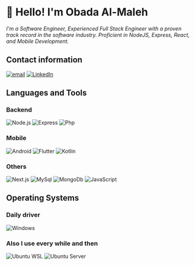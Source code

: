 # 👋 Hello! I'm Obada Al-Maleh

<i align="center">I'm a Software Engineer, Experienced Full Stack Engineer with a proven track record in the software industry. Proficient in NodeJS, Express, React, and Mobile Development.</i>

## Contact information

[![email][b-email]][l-email] 
[![LinkedIn][b-linkedin]][l-linkedin] 

[l-email]: mailto:obada.almaleh.engineer@gmail.com
[l-linkedin]: https://www.linkedin.com/in/obada-al-maleh/
[b-email]: https://img.shields.io/badge/email-ea4335.svg?style=for-the-badge&logo=gmail&logoColor=white
[b-linkedin]: https://img.shields.io/badge/linkedin-0a66c2.svg?style=for-the-badge&logo=linkedin&logoColor=white

## Languages and Tools

### Backend

![Node.js][b-nodejs] ![Express][b-express] ![Php][b-php] 

[b-nodejs]: https://img.shields.io/badge/nodejs-339933.svg?style=for-the-badge&logo=node.js&logoColor=black

[b-php]: https://img.shields.io/badge/php-777BB4.svg?style=for-the-badge&logo=php&logoColor=white

[b-express]: https://img.shields.io/badge/express-000000.svg?style=for-the-badge&logo=express&logoColor=white

### Mobile

![Android][b-android] ![Flutter][b-flutter] ![Kotlin][b-kotlin]

[b-android]: https://img.shields.io/badge/android-3DDC84.svg?style=for-the-badge&logo=android&logoColor=white

[b-flutter]: https://img.shields.io/badge/flutter-02569B.svg?style=for-the-badge&logo=flutter&logoColor=white

[b-kotlin]: https://img.shields.io/badge/kotlin-7F52FF.svg?style=for-the-badge&logo=kotlin&logoColor=white

### Others

![Next.js][b-nextjs] ![MySql][b-mysql] ![MongoDb][b-mongodb] ![JavaScript][b-javascript] 

[b-nextjs]: https://img.shields.io/badge/nextjs-000000.svg?style=for-the-badge&logo=next.js&logoColor=white

[b-mysql]: https://img.shields.io/badge/mysql-4479A1.svg?style=for-the-badge&logo=mysql&logoColor=white

[b-mongodb]: https://img.shields.io/badge/mongodb-47A248.svg?style=for-the-badge&logo=mongodb&logoColor=white

[b-javascript]: https://img.shields.io/badge/javascript-F7DF1E.svg?style=for-the-badge&logo=javascript&logoColor=black


## Operating Systems

### Daily driver

![Windows][b-windows]

### Also I use every while and then

![Ubuntu WSL][b-wsl] ![Ubuntu Server][b-ubuntu]

[b-windows]: https://img.shields.io/badge/windows-61dafb.svg?style=for-the-badge&logo=windows&logoColor=black
[b-wsl]: https://img.shields.io/badge/ubuntu%20wsl-d24413.svg?style=for-the-badge&logo=ubuntu&logoColor=white
[b-ubuntu]: https://img.shields.io/badge/ubuntu%20server-d24413.svg?style=for-the-badge&logo=ubuntu&logoColor=white
[b-raspberry]: https://img.shields.io/badge/raspberry%20pi%20os-bd053a.svg?style=for-the-badge&logo=raspberry-pi&logoColor=white
